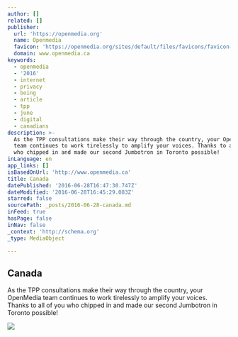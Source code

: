 ```yaml
---
author: []
related: []
publisher:
  url: 'https://openmedia.org'
  name: Openmedia
  favicon: 'https://openmedia.org/sites/default/files/favicons/favicon-16x16.png'
  domain: www.openmedia.ca
keywords:
  - openmedia
  - '2016'
  - internet
  - privacy
  - boing
  - article
  - tpp
  - june
  - digital
  - canadians
description: >-
  As the TPP consultations make their way through the country, your OpenMedia
  team continues to work tirelessly to amplify your voices. Thanks to all of you
  who chipped in and made our second Jumbotron in Toronto possible!
inLanguage: en
app_links: []
isBasedOnUrl: 'http://www.openmedia.ca'
title: Canada
datePublished: '2016-06-28T16:47:30.747Z'
dateModified: '2016-06-28T16:45:29.083Z'
starred: false
sourcePath: _posts/2016-06-28-canada.md
inFeed: true
hasPage: false
inNav: false
_context: 'http://schema.org'
_type: MediaObject

---
```

<article style=""><h1>Canada</h1><p>As the TPP consultations make their way through the country, your OpenMedia team continues to work tirelessly to amplify your voices. Thanks to all of you who chipped in and made our second Jumbotron in Toronto possible!</p><img src="https://openmedia.org/sites/default/files/styles/full-width_1x-xbig/public/featured_slide_images/3840x1240_v2.jpg?itok=ElZctM3T&amp;timestamp=1448299881" /></article>